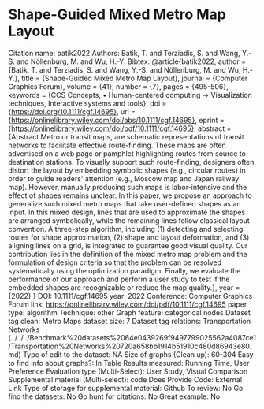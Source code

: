 # Shape-Guided Mixed Metro Map Layout

Citation name: batik2022
Authors: Batik, T. and Terziadis, S. and Wang, Y.-S. and Nöllenburg, M. and Wu, H.-Y.
Bibtex: @article{batik2022,
author = {Batik, T. and Terziadis, S. and Wang, Y.-S. and Nöllenburg, M. and Wu, H.-Y.},
title = {Shape-Guided Mixed Metro Map Layout},
journal = {Computer Graphics Forum},
volume = {41},
number = {7},
pages = {495-506},
keywords = {CCS Concepts, • Human-centered computing → Visualization techniques, Interactive systems and tools},
doi = {https://doi.org/10.1111/cgf.14695},
url = {https://onlinelibrary.wiley.com/doi/abs/10.1111/cgf.14695},
eprint = {https://onlinelibrary.wiley.com/doi/pdf/10.1111/cgf.14695},
abstract = {Abstract Metro or transit maps, are schematic representations of transit networks to facilitate effective route-finding. These maps are often advertised on a web page or pamphlet highlighting routes from source to destination stations. To visually support such route-finding, designers often distort the layout by embedding symbolic shapes (e.g., circular routes) in order to guide readers' attention (e.g., Moscow map and Japan railway map). However, manually producing such maps is labor-intensive and the effect of shapes remains unclear. In this paper, we propose an approach to generalize such mixed metro maps that take user-defined shapes as an input. In this mixed design, lines that are used to approximate the shapes are arranged symbolically, while the remaining lines follow classical layout convention. A three-step algorithm, including (1) detecting and selecting routes for shape approximation, (2) shape and layout deformation, and (3) aligning lines on a grid, is integrated to guarantee good visual quality. Our contribution lies in the definition of the mixed metro map problem and the formulation of design criteria so that the problem can be resolved systematically using the optimization paradigm. Finally, we evaluate the performance of our approach and perform a user study to test if the embedded shapes are recognizable or reduce the map quality.},
year = {2022}
}
DOI: 10.1111/cgf.14695
year: 2022
Conference: Computer Graphics Forum
link: https://onlinelibrary.wiley.com/doi/pdf/10.1111/cgf.14695
paper type: algorithm
Technique: other
Graph feature: categorical nodes
Dataset tag clean: Metro Maps
dataset size: 7
Dataset tag relations: Transportation Networks (../../../Benchmark%20datasets%2064e0439269f9497799025562a4087ce1/Transportation%20Networks%20720a658bb1914b51910c480d86943e80.md)
Type of edit to the dataset: NA
Size of graphs (Clean up): 60-304
Easy to find info about graphs?: In Table
Results measured: Running Time, User Preference
Evaluation type (Multi-Select): User Study, Visual Comparison
Supplemental material (Multi-select): code
Does Provide Code: External Link
Type of storage for supplemental material: Github
To review: No
Go find the datasets: No
Go hunt for citations: No
Great example: No